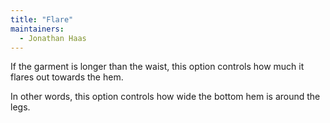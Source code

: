 ```yaml
---
title: "Flare"
maintainers:
  - Jonathan Haas
---
```


If the garment is longer than the waist, this option controls how much it flares out towards the hem.

In other words, this option controls how wide the bottom hem is around the legs.




